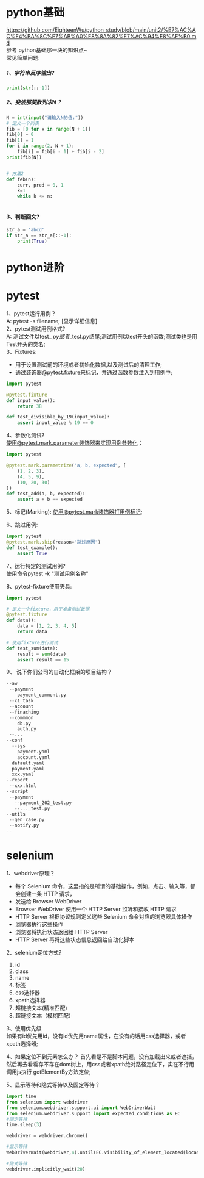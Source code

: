 # python基础
https://github.com/EighteenWu/python_study/blob/main/unit2/%E7%AC%AC%E4%BA%8C%E7%AB%A0%E8%8A%82%E7%AC%94%E8%AE%B0.md  
 参考 python基础那一块的知识点~  
常见简单问题:
##### 1、字符串反序输出?
```python
print(str[::-1])
```

##### 2、斐波那契数列求N？
```python
N = int(input("请输入N的值:"))
# 定义一个列表
fib = [0 for x in range(N + 1)]
fib[0] = 0
fib[1] = 1
for i in range(2, N + 1):
    fib[i] = fib[i - 1] + fib[i - 2]
print(fib[N])


# 方法2
def feb(n):
    curr, pred = 0, 1
    k=1
    while k <= n:
    
```

#### 3、判断回文?
```python
str_a = 'abcd'
if str_a == str_a[::-1]:
    print(True)
```


# python进阶


# pytest
1、pytest运行用例？  
A: pytest -s filename; [显示详细信息]  
2、pytest测试用例格式?  
A: 测试文件以test_*.py或者*_test.py结尾;测试用例以test开头的函数;测试类也是用Test开头的类名;  
3、Fixtures:  
* 用于设置测试前的环境或者初始化数据,以及测试后的清理工作;
* 通过装饰器@pytest.fixture来标记，并通过函数参数注入到用例中;  
```python
import pytest

@pytest.fixture
def input_value():
    return 38

def test_divisible_by_19(input_value):
    assert input_value % 19 == 0

```

4、参数化测试?  
使用@pytest.mark.parameter装饰器来实现用例参数化；
```python
import pytest

@pytest.mark.parametrize("a, b, expected", [
    (1, 2, 3),
    (4, 5, 9),
    (10, 20, 30)
])
def test_add(a, b, expected):
    assert a + b == expected

```

5、标记(Marking):
使用@pytest.mark装饰器打用例标记;

6、跳过用例:
```python
import pytest
@pytest.mark.skip(reason="跳过原因")
def test_example():
    assert True
```

7、运行特定的测试用例?  
使用命令pytest -k "测试用例名称"

8、pytest-fixture使用夹具:
```python
import pytest

# 定义一个fixture，用于准备测试数据
@pytest.fixture
def data():
    data = [1, 2, 3, 4, 5]
    return data

# 使用fixture进行测试
def test_sum(data):
    result = sum(data)
    assert result == 15
```
9、 说下你们公司的自动化框架的项目结构？
```python
--aw
 --payment
    payment_commont.py
 --c1_task
 --account
 --finaching
 --commmon
    db.py
    auth.py
 --...
--conf 
  --sys
    payment.yaml
    account.yaml
  default.yaml
  payment.yaml
  xxx.yaml
--report
 --xxx.html
--script
 --payment
   --payment_202_test.py
   --..._test.py
--utils
 --gen_case.py
 --notify.py
--
```

# selenium
1、webdriver原理？  
* 每个 Selenium 命令，这里指的是所谓的基础操作，例如，点击、输入等，都会创建一条 HTTP 请求，
* 发送给 Browser WebDriver
* Browser WebDriver 使用一个 HTTP Server 监听和接收 HTTP 请求
* HTTP Server 根据协议规则定义这些 Selenium 命令对应的浏览器具体操作
* 浏览器执行这些操作
* 浏览器将执行状态返回给 HTTP Server
* HTTP Server 再将这些状态信息返回给自动化脚本

2、selenium定位方式?
1. id
2. class
3. name
4. 标签
5. css选择器
6. xpath选择器
7. 超链接文本(精准匹配)
8. 超链接文本（模糊匹配）

3、使用优先级  
如果有id优先用id，没有id优先用name属性，在没有的话用css选择器，或者xpath选择器;


4、如果定位不到元素怎么办？
首先看是不是脚本问题，没有加载出来或者遮挡，然后再去看看存不存在dom树上，用css或者xpath绝对路径定位下，实在不行用调用js执行
getElementBy方法定位;


5、显示等待和隐式等待以及固定等待？
```python
import time
from selenium import webdriver
from selenium.webdriver.support.ui import WebDriverWait
from selenium.webdriver.support import expected_conditions as EC
#固定等待
time.sleep(3)

webdriver = webdriver.chrome()

#显示等待
WebDriverWait(webdriver,4).until(EC.visibility_of_element_located(locator))

#隐式等待
webdriver.implicitly_wait(20)

```